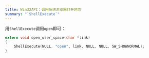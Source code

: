 ```yaml
---
title: Win32API：调用系统浏览器打开网页
summary: "`ShellExecute`"
---
```


 用`ShellExecute`调用`open`即可：

```c
extern void open_user_space(char *link)
{
	ShellExecute(NULL, "open", link, NULL, NULL, SW_SHOWNORMAL);
}
```

